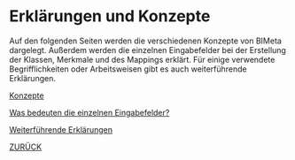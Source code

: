 # Erklärungen und Konzepte
Auf den folgenden Seiten werden die verschiedenen Konzepte von BIMeta dargelegt. Außerdem werden die einzelnen Eingabefelder bei der Erstellung der Klassen, Merkmale und des Mappings erklärt. Für einige verwendete Begrifflichkeiten oder Arbeitsweisen gibt es auch weiterführende Erklärungen.
 

[Konzepte](3.1_Konzepte.md)

[Was bedeuten die einzelnen Eingabefelder?](3.2.0_Eingabefelder.md)

[Weiterführende Erklärungen](3.3_WeitereErlaeuterungen.md)

[ZURÜCK]()
